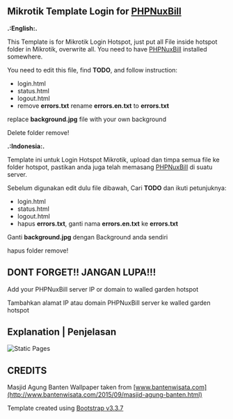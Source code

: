 Mikrotik Template Login for [PHPNuxBill](https://github.com/hotspotbilling/phpnuxbill)
----

**.:English:.**

This Template is for Mikrotik Login Hotspot, just put all File inside hotspot folder in Mikrotik, overwrite all. You need to have [PHPNuxBill](https://github.com/hotspotbilling/phpnuxbill) installed somewhere.

You need to edit this file, find **TODO**, and follow instruction:

 - login.html
 - status.html
 - logout.html
 - remove **errors.txt** rename **errors.en.txt** to **errors.txt**

 replace **background.jpg** file with your own background

 Delete folder remove!


**.:Indonesia:.**

Template ini untuk Login Hotspot Mikrotik, upload dan timpa semua file ke folder hotspot, pastikan anda juga telah memasang [PHPNuxBill](https://github.com/hotspotbilling/phpnuxbill) di suatu server.

Sebelum digunakan edit dulu file dibawah, Cari **TODO** dan ikuti petunjuknya:

 - login.html
 - status.html
 - logout.html
 - hapus **errors.txt**, ganti nama **errors.en.txt** ke **errors.txt**

 Ganti **background.jpg** dengan Background anda sendiri

 hapus folder remove!

DONT FORGET!! JANGAN LUPA!!!
----
Add your PHPNuxBill server IP or domain to walled garden hotspot

Tambahkan alamat IP atau domain PHPNuxBill server ke walled garden hotspot



Explanation | Penjelasan
----

![Static Pages](remove_me/info.png)

CREDITS
----
Masjid Agung Banten Wallpaper taken from [www.bantenwisata.com](http://www.bantenwisata.com/2015/09/masjid-agung-banten.html)

Template created using [Bootstrap v3.3.7](http://getbootstrap.com)